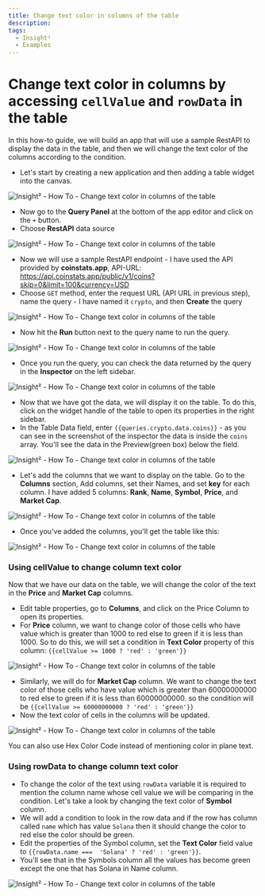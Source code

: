 ```yaml
---
title: Change text color in columns of the table
description:
tags:
  - Insight²
  - Examples
---
```


# Change text color in columns by accessing `cellValue` and `rowData` in the table

In this how-to guide, we will build an app that will use a sample RestAPI to display the data in the table, and then we will change the text color of the columns according to the condition.

- Let's start by creating a new application and then adding a table widget into the canvas.


![Insight² - How To - Change text color in columns of the table](/_images/insight2/how-to/change-text-color/newapp_in2.gif)


- Now go to the **Query Panel** at the bottom of the app editor and click on the `+` button.
- Choose **RestAPI** data source


![Insight² - How To - Change text color in columns of the table](/_images/insight2/how-to/change-text-color/restapi.png)


- Now we will use a sample RestAPI endpoint -  I have used the API provided by **coinstats.app**, API-URL:
https://api.coinstats.app/public/v1/coins?skip=0&limit=100&currency=USD
- Choose `GET` method, enter the request URL (API URL in previous step), name the query - I have named it `crypto`, and then **Create** the query


![Insight² - How To - Change text color in columns of the table](/_images/insight2/how-to/change-text-color/apiendpoint.png)


- Now hit the **Run** button next to the query name to run the query.


![Insight² - How To - Change text color in columns of the table](/_images/insight2/how-to/change-text-color/runquery.png)


- Once you run the query, you can check the data returned by the query in the **Inspector** on the left sidebar.


![Insight² - How To - Change text color in columns of the table](/_images/insight2/how-to/change-text-color/inspectord.png)



- Now that we have got the data, we will display it on the table. To do this, click on the widget handle of the table to open its properties in the right sidebar.
- In the Table Data field, enter `{{queries.crypto.data.coins}}` - as you can see in the screenshot of the inspector the data is inside the `coins` array. You'll see the data in the Preview(green box) below the field.



![Insight² - How To - Change text color in columns of the table](/_images/insight2/how-to/change-text-color/data.png)


- Let's add the columns that we want to display on the table. Go to the **Columns** section, Add columns, set their Names, and set **key** for each column. I have added 5 columns: **Rank**, **Name**, **Symbol**, **Price**, and **Market Cap**.


![Insight² - How To - Change text color in columns of the table](/_images/insight2/how-to/change-text-color/columns.png)



- Once you've added the columns, you'll get the table like this:



![Insight² - How To - Change text color in columns of the table](/_images/insight2/how-to/change-text-color/table_in2.png)



### Using cellValue to change column text color

Now that we have our data on the table, we will change the color of the text in the **Price** and **Market Cap** columns.

- Edit table properties, go to **Columns**, and click on the Price Column to open its properties.
- For **Price** column, we want to change color of those cells who have value which is greater than 1000 to red else to green if it is less than 1000. So to do this, we will set a condition in **Text Color** property of this column: `{{cellValue >= 1000 ? 'red' : 'green'}}`



![Insight² - How To - Change text color in columns of the table](/_images/insight2/how-to/change-text-color/price.png)



- Similarly, we will do for **Market Cap** column. We want to change the text color of those cells who have value which is greater than 60000000000 to red else to green if it is less than 60000000000. so the condition will be `{{cellValue >= 60000000000 ? 'red' : 'green'}}`
- Now the text color of cells in the columns will be updated.



![Insight² - How To - Change text color in columns of the table](/_images/insight2/how-to/change-text-color/cellvalue_in2.png)



You can also use Hex Color Code instead of mentioning color in plane text.


### Using rowData to change column text color

- To change the color of the text using `rowData` variable it is required to mention the column name whose cell value we will be comparing in the condition. Let's take a look by changing the text color of **Symbol** column.
- We will add a condition to look in the row data and if the row has column called `name` which has value `Solana` then it should change the color to red else the color should be green.
- Edit the properties of the Symbol column, set the **Text Color** field value to `{{rowData.name ===  'Solana' ? 'red' : 'green'}}`.
- You'll see that in the Symbols column all the values has become green except the one that has Solana in Name column.



![Insight² - How To - Change text color in columns of the table](/_images/insight2/how-to/change-text-color/rowData_in2.png)


